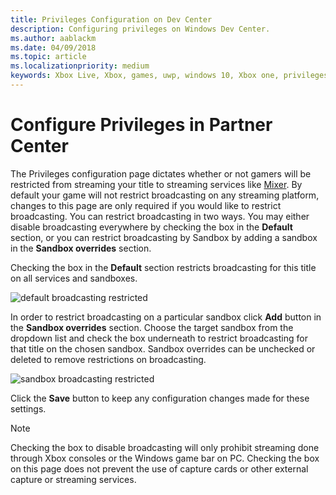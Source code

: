 ```yaml
---
title: Privileges Configuration on Dev Center
description: Configuring privileges on Windows Dev Center.
ms.author: aablackm
ms.date: 04/09/2018
ms.topic: article
ms.localizationpriority: medium
keywords: Xbox Live, Xbox, games, uwp, windows 10, Xbox one, privileges, Partner Center
---
```

# Configure Privileges in Partner Center

The Privileges configuration page dictates whether or not gamers will be restricted from streaming your title to streaming services like [Mixer](https://mixer.com/). By default your game will not restrict broadcasting on any streaming platform, changes to this page are only required if you would like to restrict broadcasting. You can restrict broadcasting in two ways. You may either disable broadcasting everywhere by checking the box in the **Default** section, or you can restrict broadcasting by Sandbox by adding a sandbox in the **Sandbox overrides** section.

Checking the box in the **Default** section restricts broadcasting for this title on all services and sandboxes.

![default broadcasting restricted](../../images/dev-center/privileges/default-privileges-check.JPG)

In order to restrict broadcasting on a particular sandbox click **Add** button in the **Sandbox overrides** section. Choose the target sandbox from the dropdown list and check the box underneath to restrict broadcasting for that title on the chosen sandbox. Sandbox overrides can be unchecked or deleted to remove restrictions on broadcasting.

![sandbox broadcasting restricted](../../images/dev-center/privileges/sandbox-privileges-check.JPG)

Click the **Save** button to keep any configuration changes made for these settings.

> [!NOTE]
> Checking the box to disable broadcasting will only prohibit streaming done through Xbox consoles or the Windows game bar on PC. Checking the box on this page does not prevent the use of capture cards or other external capture or streaming services.